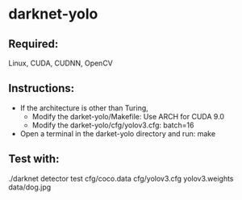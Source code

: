 # darknet-yolo

## Required: 
Linux, CUDA, CUDNN, OpenCV

## Instructions:
- If the architecture is other than Turing, 
  - Modify the darket-yolo/Makefile: Use ARCH for CUDA 9.0 
  - Modify the darket-yolo/cfg/yolov3.cfg: batch=16 
- Open a terminal in the darket-yolo directory and run: make

## Test with: 
./darknet detector test cfg/coco.data cfg/yolov3.cfg yolov3.weights data/dog.jpg
